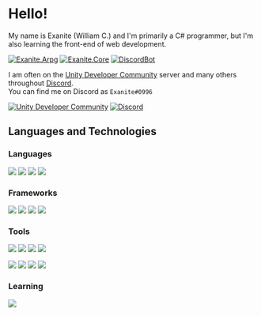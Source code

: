 <!--
Colors:
  Discord:  7289dA
  Vue:      41b883
  Sass:     cc6699
  Tailwind: 38b2ac
  -
  Orange:   f05032
  Yellow:   f7df1e
  Green:    3cad0f
  Blue:     0073cc
  Purple:   6f42c1
  Black:    1b1f23
-->

# Hello!

My name is Exanite (William C.) and I'm primarily a C# programmer, but I'm also learning the front-end of web development.

[![Exanite.Arpg](https://img.shields.io/badge/Exanite-Exanite.Arpg-informational?style=flat&logoColor=white&color=3cad0f)](https://github.com/Exanite/Exanite.Arpg)
[![Exanite.Core](https://img.shields.io/badge/Exanite-Exanite.Core-informational?style=flat&logoColor=white&color=3cad0f)](https://github.com/Exanite/Exanite.Core)
[![DiscordBot](https://img.shields.io/badge/Exanite-DiscordBot-informational?style=flat&logoColor=white&color=7289dA)](https://github.com/Exanite/DiscordBot)

I am often on the [Unity Developer Community](https://discord.gg/bu3bbby) server and many others throughout [Discord](https://discord.com). <br/>
You can find me on Discord as `Exanite#0996`

[![Unity Developer Community](https://img.shields.io/badge/Unity_Developer_Community-informational?style=flat&color=1b1f23)](https://discord.gg/bu3bbby)
[![Discord](https://img.shields.io/badge/Discord-informational?style=flat&logo=discord&logoColor=white&color=7289dA)](https://discord.com)

## Languages and Technologies

### Languages
![](https://img.shields.io/badge/Language-C%23-informational?style=flat&logo=c-sharp&logoColor=white&color=3cad0f)
![](https://img.shields.io/badge/Language-JS-informational?style=flat&logo=javascript&logoColor=white&color=dbab09)
![](https://img.shields.io/badge/Language-CSS-informational?style=flat&logo=css3&logoColor=white&color=0073cc)
![](https://img.shields.io/badge/Language-HTML-informational?style=flat&logo=html5&logoColor=white&color=f05032)

### Frameworks
![](https://img.shields.io/badge/Engine-Unity-informational?style=flat&logo=unity&logoColor=white&color=1b1f23)
![](https://img.shields.io/badge/Framework-ASP.NET%20Core-informational?style=flat&logo=dot-net&logoColor=white&color=6f42c1)
![](https://img.shields.io/badge/Framework-Vue.js-informational?style=flat&logo=vue-dot-js&logoColor=white&color=41b883)
![](https://img.shields.io/badge/Framework-Tailwind%20CSS-informational?style=flat&logo=tailwind-css&logoColor=white&color=38b2ac)

### Tools
![](https://img.shields.io/badge/IDE-Rider-informational?style=flat&logo=rider&logoColor=white&color=1b1f23)
![](https://img.shields.io/badge/IDE-VS%202019-informational?style=flat&logo=visual-studio&logoColor=white&color=6f42c1)
![](https://img.shields.io/badge/Text-VS%20Code-informational?style=flat&logo=visual-studio-code&logoColor=white&color=0073cc)
![](https://img.shields.io/badge/OS-Windows-informational?style=flat&logo=windows&logoColor=white&color=0073cc)

![](https://img.shields.io/badge/Tool-Git-informational?style=flat&logo=git&logoColor=white&color=f05032)
![](https://img.shields.io/badge/Tool-Github-informational?style=flat&logo=github&logoColor=white&color=1b1f23)
![](https://img.shields.io/badge/Tool-Github%20Actions-informational?style=flat&logo=github-actions&logoColor=white&color=0073cc)
![](https://img.shields.io/badge/Tool-SourceTree-informational?style=flat&logo=atlassian&logoColor=white&color=0073cc)

### Learning

![](https://img.shields.io/badge/Language-Java-informational?style=flat&logo=java&logoColor=white&color=f05032)
